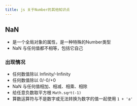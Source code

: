 ```yaml
---
title: js 关于Number的其他知识点
---
```


## NaN

- 是一个全局对象的属性，是一种特殊的Number类型
- NaN 与任何值都不相等，包括它自己

### 出现情况

- 任何数值除以 Infinity/-Infinity
- 任何数值除以 0/-0/+0
- NaN 与任何值相加、相减、相乘、相除
- 给任意负数取平方根 `Math.sqrt(-1)`
- 算数运算符与不是数字或无法转换为数字的值一起使用 `1 + 'a'`
